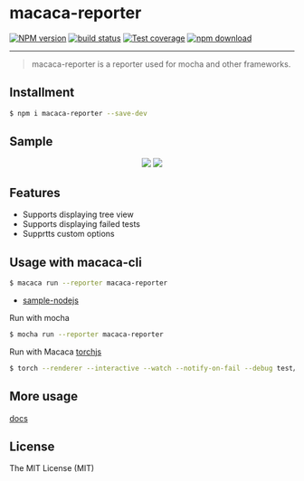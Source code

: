 # macaca-reporter

[![NPM version][npm-image]][npm-url]
[![build status][travis-image]][travis-url]
[![Test coverage][coveralls-image]][coveralls-url]
[![npm download][download-image]][download-url]

[npm-image]: https://img.shields.io/npm/v/macaca-reporter.svg?style=flat-square
[npm-url]: https://npmjs.org/package/macaca-reporter
[travis-image]: https://img.shields.io/travis/macacajs/macaca-reporter.svg?style=flat-square
[travis-url]: https://travis-ci.org/macacajs/macaca-reporter
[coveralls-image]: https://img.shields.io/coveralls/macacajs/macaca-reporter.svg?style=flat-square
[coveralls-url]: https://coveralls.io/r/macacajs/macaca-reporter?branch=master
[download-image]: https://img.shields.io/npm/dm/macaca-reporter.svg?style=flat-square
[download-url]: https://npmjs.org/package/macaca-reporter

---

> macaca-reporter is a reporter used for mocha and other frameworks.

## Installment

```bash
$ npm i macaca-reporter --save-dev
```

## Sample

<div align="center">
  <img src="http://wx4.sinaimg.cn/large/6d308bd9gy1fivuatxep5j21kw13dgs6.jpg" />
  <img src="http://wx3.sinaimg.cn/large/6d308bd9gy1fivtfos9r5j21kw130af7.jpg" />
</div>

## Features

- Supports displaying tree view
- Supports displaying failed tests
- Supprtts custom options

## Usage with macaca-cli

```bash
$ macaca run --reporter macaca-reporter
```

- [sample-nodejs](//github.com/macaca-sample/sample-nodejs)

Run with mocha

```bash
$ mocha run --reporter macaca-reporter
```

Run with Macaca [torchjs](//github.com/macacajs/torchjs)

```bash
$ torch --renderer --interactive --watch --notify-on-fail --debug test/*.test.js
```

## More usage

[docs](./docs)

## License

The MIT License (MIT)
